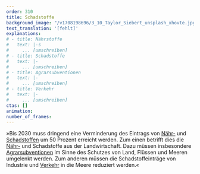 ```yaml
---
order: 310
title: Schadstoffe
background_image: "/v1708198696/3_10_Taylor_Siebert_unsplash_xhovte.jpg#4cd4ff"
text_translation: '[fehlt]'
explanations:
# - title: Nährstoffe
#   text: |-s
#     ... [umschreiben]
# - title: Schadstoffe
#   text: |-
#     ... [umschreiben]
# - title: Agrarsubventionen
#   text: |-
#     ... [umschreiben]
# - title: Verkehr
#   text: |-
#     ... [umschreiben]
ctas: []
animation:
number_of_frames:
---
```

»Bis 2030 muss dringend eine Verminderung des Eintrags von [Nähr-](# "Nährstoffe") und [Schadstoffen](# "Schadstoffe") um 50 Prozent erreicht werden. Zum einen betrifft dies die [Nähr-](# "Nährstoffe") und Schadstoffe aus der Landwirtschaft. Dazu müssen insbesondere [Agrarsubventionen](# "Agrarsubventionen") im Sinne des Schutzes von Land, Flüssen und Meeren umgelenkt werden. Zum anderen müssen die Schadstoffeinträge von Industrie und [Verkehr](# "Verkehr") in die Meere reduziert werden.«